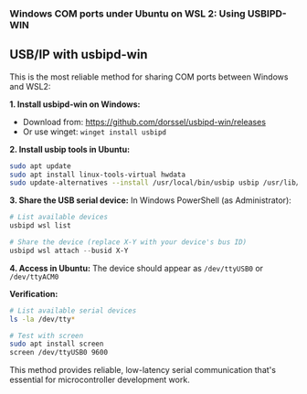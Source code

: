 ### Windows COM ports under Ubuntu on WSL 2: Using USBIPD-WIN

## USB/IP with usbipd-win

This is the most reliable method for sharing COM ports between Windows and WSL2:

**1. Install usbipd-win on Windows:**
- Download from: https://github.com/dorssel/usbipd-win/releases
- Or use winget: `winget install usbipd`

**2. Install usbip tools in Ubuntu:**
```bash
sudo apt update
sudo apt install linux-tools-virtual hwdata
sudo update-alternatives --install /usr/local/bin/usbip usbip /usr/lib/linux-tools/*/usbip 20
```

**3. Share the USB serial device:**
In Windows PowerShell (as Administrator):
```powershell
# List available devices
usbipd wsl list

# Share the device (replace X-Y with your device's bus ID)
usbipd wsl attach --busid X-Y
```

**4. Access in Ubuntu:**
The device should appear as `/dev/ttyUSB0` or `/dev/ttyACM0`

**Verification:**
```bash
# List available serial devices
ls -la /dev/tty*

# Test with screen
sudo apt install screen
screen /dev/ttyUSB0 9600
```

This method provides reliable, low-latency serial communication that's essential for microcontroller development work.